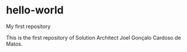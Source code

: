 # hello-world
My first repository

This is the first repository of Solution Architect Joel Gonçalo Cardoso de Matos.
